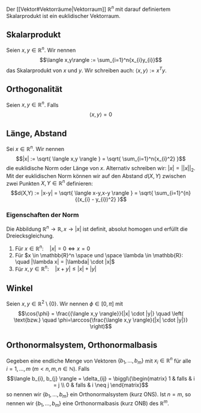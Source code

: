 Der [[Vektor#Vektorräume|Vektorraum]] $\mathbb{R}^n$ mit darauf definiertem Skalarprodukt ist ein euklidischer Vektorraum.

## Skalarprodukt
Seien $x,y \in \mathbb{R}^n$. Wir nennen
$$\langle x,y\rangle := \sum_{i=1}^n{x_{i}y_{i}}$$
das Skalarprodukt von $x$ und $y$. Wir schreiben auch: $\langle x,y \rangle := x^T y$.
## Orthogonalität
Seien $x,y \in \mathbb{R}^n$. Falls
$$\langle x,y \rangle = 0$$
## Länge, Abstand
Sei $x \in \mathbb{R}^n$. Wir nennen
$$|x| := \sqrt{ \langle x,y \rangle } = \sqrt{ \sum_{i=1}^n{x_{i}^2} }$$
die euklidische Norm oder Länge von $x$. Alternativ schreiben wir: $|x| = ||x||_{2}$. Mit der euklidischen Norm können wir auf den Abstand $d(X,Y)$ zwischen zwei Punkten $X,Y \in \mathbb{R}^n$ definieren:
$$d(X,Y) := |x-y| = \sqrt{ \langle x-y,x-y \rangle } = \sqrt{ \sum_{i=1}^{n}{(x_{i} - y_{i})^2} }$$
### Eigenschaften der Norm
Die Abbildung $\mathbb{R}^n \rightarrow \mathbb{R}, x \rightarrow |x|$ ist definit, absolut homogen und erfüllt die Dreiecksgleichung.
1) Für $x \in \mathbb{R}^n: \quad |x| = 0 \Leftrightarrow x = 0$
2) Für $x \in \mathbb{R}^n \space und \space \lambda \in \mathbb{R}: \quad |\lambda x| = |\lambda| \cdot |x|$
3) Für $x,y \in \mathbb{R}^n: \quad |x+y| \leq |x| + |y|$

## Winkel
Seien $x,y \in \mathbb{R}^2 \setminus \{ 0 \}$. Wir nennen $\phi \in [0, \pi]$ mit
$$\cos{\phi} = \frac{{\langle x,y \rangle}}{|x| \cdot |y|} \quad \left( \text{bzw.} \quad \phi=\arccos{\frac{\langle x,y \rangle}{|x| \cdot |y|}} \right)$$
## Orthonormalsystem, Orthonormalbasis
Gegeben eine endliche Menge von Vektoren $\{ b_{1}, \dots, b_{m} \}$ mit $x_{i} \in \mathbb{R}^n$ für alle $i=1, \dots, m$ $(m < n, m,n \in \mathbb{N})$. Falls
$$\langle b_{i}, b_{j} \rangle = \delta_{ij} = \biggl\{\begin{matrix}
1 & falls & i = j \\
0 & falls & i \neq j
\end{matrix}$$
so nennen wir $\{ b_{1}, \dots, b_{m} \}$ ein Orthonormalsystem (kurz ONS). Ist $n = m$, so nennen wir $\{ b_{1}, \dots, b_{m} \}$ eine Orthonormalbasis (kurz ONB) des $\mathbb{R}^m$.

